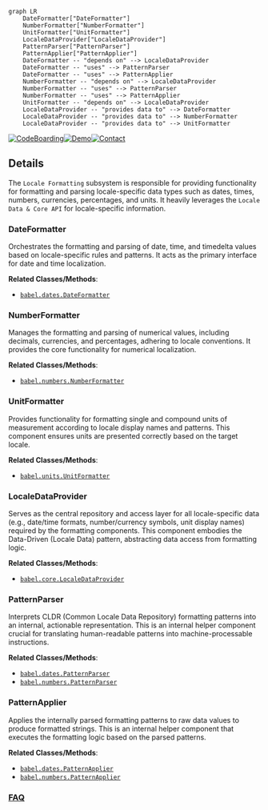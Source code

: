 ```mermaid
graph LR
    DateFormatter["DateFormatter"]
    NumberFormatter["NumberFormatter"]
    UnitFormatter["UnitFormatter"]
    LocaleDataProvider["LocaleDataProvider"]
    PatternParser["PatternParser"]
    PatternApplier["PatternApplier"]
    DateFormatter -- "depends on" --> LocaleDataProvider
    DateFormatter -- "uses" --> PatternParser
    DateFormatter -- "uses" --> PatternApplier
    NumberFormatter -- "depends on" --> LocaleDataProvider
    NumberFormatter -- "uses" --> PatternParser
    NumberFormatter -- "uses" --> PatternApplier
    UnitFormatter -- "depends on" --> LocaleDataProvider
    LocaleDataProvider -- "provides data to" --> DateFormatter
    LocaleDataProvider -- "provides data to" --> NumberFormatter
    LocaleDataProvider -- "provides data to" --> UnitFormatter
```

[![CodeBoarding](https://img.shields.io/badge/Generated%20by-CodeBoarding-9cf?style=flat-square)](https://github.com/CodeBoarding/GeneratedOnBoardings)[![Demo](https://img.shields.io/badge/Try%20our-Demo-blue?style=flat-square)](https://www.codeboarding.org/demo)[![Contact](https://img.shields.io/badge/Contact%20us%20-%20contact@codeboarding.org-lightgrey?style=flat-square)](mailto:contact@codeboarding.org)

## Details

The `Locale Formatting` subsystem is responsible for providing functionality for formatting and parsing locale-specific data types such as dates, times, numbers, currencies, percentages, and units. It heavily leverages the `Locale Data & Core API` for locale-specific information.

### DateFormatter
Orchestrates the formatting and parsing of date, time, and timedelta values based on locale-specific rules and patterns. It acts as the primary interface for date and time localization.


**Related Classes/Methods**:

- <a href="https://github.com/python-babel/babel/blob/master/babel/dates.py" target="_blank" rel="noopener noreferrer">`babel.dates.DateFormatter`</a>


### NumberFormatter
Manages the formatting and parsing of numerical values, including decimals, currencies, and percentages, adhering to locale conventions. It provides the core functionality for numerical localization.


**Related Classes/Methods**:

- <a href="https://github.com/python-babel/babel/blob/master/babel/numbers.py" target="_blank" rel="noopener noreferrer">`babel.numbers.NumberFormatter`</a>


### UnitFormatter
Provides functionality for formatting single and compound units of measurement according to locale display names and patterns. This component ensures units are presented correctly based on the target locale.


**Related Classes/Methods**:

- <a href="https://github.com/python-babel/babel/blob/master/babel/units.py" target="_blank" rel="noopener noreferrer">`babel.units.UnitFormatter`</a>


### LocaleDataProvider
Serves as the central repository and access layer for all locale-specific data (e.g., date/time formats, number/currency symbols, unit display names) required by the formatting components. This component embodies the Data-Driven (Locale Data) pattern, abstracting data access from formatting logic.


**Related Classes/Methods**:

- <a href="https://github.com/python-babel/babel/blob/master/babel/core.py" target="_blank" rel="noopener noreferrer">`babel.core.LocaleDataProvider`</a>


### PatternParser
Interprets CLDR (Common Locale Data Repository) formatting patterns into an internal, actionable representation. This is an internal helper component crucial for translating human-readable patterns into machine-processable instructions.


**Related Classes/Methods**:

- <a href="https://github.com/python-babel/babel/blob/master/babel/dates.py" target="_blank" rel="noopener noreferrer">`babel.dates.PatternParser`</a>
- <a href="https://github.com/python-babel/babel/blob/master/babel/numbers.py" target="_blank" rel="noopener noreferrer">`babel.numbers.PatternParser`</a>


### PatternApplier
Applies the internally parsed formatting patterns to raw data values to produce formatted strings. This is an internal helper component that executes the formatting logic based on the parsed patterns.


**Related Classes/Methods**:

- <a href="https://github.com/python-babel/babel/blob/master/babel/dates.py" target="_blank" rel="noopener noreferrer">`babel.dates.PatternApplier`</a>
- <a href="https://github.com/python-babel/babel/blob/master/babel/numbers.py" target="_blank" rel="noopener noreferrer">`babel.numbers.PatternApplier`</a>




### [FAQ](https://github.com/CodeBoarding/GeneratedOnBoardings/tree/main?tab=readme-ov-file#faq)